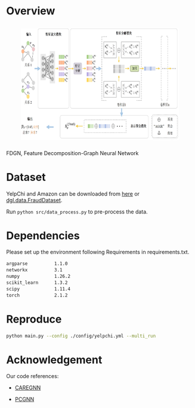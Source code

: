 # Overview


<h2 align="center">
<figure> <img src="topology.jpg" height="300"></figure>
</h2>

FDGN, Feature Decomposition-Graph Neural Network

# Dataset
YelpChi and Amazon can be downloaded from [here](https://github.com/YingtongDou/CARE-GNN/tree/master/data) or [dgl.data.FraudDataset](https://docs.dgl.ai/api/python/dgl.data.html#fraud-dataset).

Run `python src/data_process.py` to pre-process the data.

# Dependencies
Please set up the environment following Requirements in requirements.txt.
```sh
argparse          1.1.0
networkx          3.1
numpy             1.26.2
scikit_learn      1.3.2
scipy             1.11.4
torch             2.1.2
```

# Reproduce
```sh
python main.py --config ./config/yelpchi.yml --multi_run
```

# Acknowledgement
Our code references:
- [CAREGNN](https://github.com/YingtongDou/CARE-GNN)

- [PCGNN](https://github.com/PonderLY/PC-GNN)